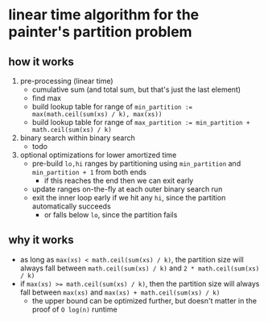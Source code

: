 # linear time algorithm for the painter's partition problem

## how it works

1. pre-processing (linear time)
    * cumulative sum (and total sum, but that's just the last element)
    * find max
    * build lookup table for range of `min_partition := max(math.ceil(sum(xs) / k), max(xs))`
    * build lookup table for range of `max_partition := min_partition + math.ceil(sum(xs) / k)`
2. binary search within binary search
    * todo
3. optional optimizations for lower amortized time
    * pre-build `lo,hi` ranges by partitioning using `min_partition` and `min_partition + 1` from both ends
      * if this reaches the end then we can exit early
    * update ranges on-the-fly at each outer binary search run
    * exit the inner loop early if we hit any `hi`, since the partition automatically succeeds
      * or falls below `lo`, since the partition fails

## why it works

* as long as `max(xs) < math.ceil(sum(xs) / k)`, the partition size will always fall between `math.ceil(sum(xs) / k)`
  and `2 * math.ceil(sum(xs) / k)`
* if `max(xs) >= math.ceil(sum(xs) / k)`, then the partition size will always fall between `max(xs)`
  and `max(xs) + math.ceil(sum(xs) / k)`
    * the upper bound can be optimized further, but doesn't matter in the proof of `O log(n)` runtime
